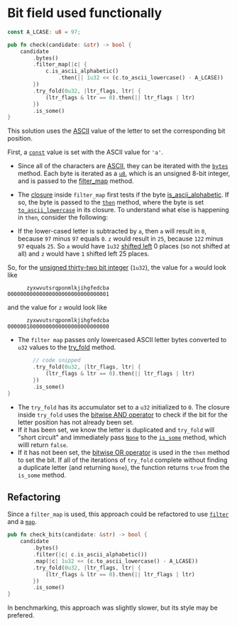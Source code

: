 # Bit field used functionally

```rust
const A_LCASE: u8 = 97;

pub fn check(candidate: &str) -> bool {
    candidate
        .bytes()
        .filter_map(|c| {
            c.is_ascii_alphabetic()
                .then(|| 1u32 << (c.to_ascii_lowercase() - A_LCASE))
        })
        .try_fold(0u32, |ltr_flags, ltr| {
            (ltr_flags & ltr == 0).then(|| ltr_flags | ltr)
        })
        .is_some()
}
```

This solution uses the [ASCII][ascii] value of the letter to set the corresponding bit position.

First, a [`const`][const] value is set with the ASCII value for `'a'`.

- Since all of the characters are [ASCII][ascii], they can be iterated with the [`bytes`][bytes] method.
Each byte is iterated as a [`u8`][u8], which is an unsigned 8-bit integer, and is passed to the [filter_map][filter-map] method.
- The [closure][closure] inside `filter_map` first tests if the byte [is_ascii_alphabetic][is-ascii-alphabetic].
If so, the byte is passed to the [`then`][then] method, where the byte is set [`to_ascii_lowercase`][to-ascii-lowercase] in its closure.
To understand what else is happening in `then`, consider the following:

- If the lower-cased letter is subtracted by `a`, then `a` will result in `0`, because `97` minus `97`  equals `0`.
`z` would result in `25`, because `122` minus `97` equals `25`.
So `a` would have `1u32` [shifted left][shift-left] 0 places (so not shifted at all) and `z` would have `1` shifted left 25 places.

So, for the [unsigned thirty-two bit integer][u32] (`1u32`), the value for `a` would look like

```
      zyxwvutsrqponmlkjihgfedcba
00000000000000000000000000000001
```

and the value for `z` would look like

```
      zyxwvutsrqponmlkjihgfedcba
00000010000000000000000000000000
```

- The `filter map` passes only lowercased ASCII letter bytes converted to `u32` values to the [try_fold][try-fold] method.

```rust
        // code snipped
        .try_fold(0u32, |ltr_flags, ltr| {
            (ltr_flags & ltr == 0).then(|| ltr_flags | ltr)
        })
        .is_some()
}
```

- The `try_fold` has its accumulator set to a `u32` initialized to `0`.
The closure inside `try_fold` uses the [bitwise AND operator][and] to check if the bit for the letter position has not already been set.
- If it has been set, we know the letter is duplicated and `try_fold` will "short circuit"
and immediately pass [`None`][none] to the [`is_some`][is-some] method, which willl return `false`.
- If it has not been set, the [bitwise OR operator][or] is used in the `then` method to set the bit.
If all of the iterations of `try_fold` complete without finding a duplicate letter (and returning `None`),
the function returns `true` from the `is_some` method.

## Refactoring

Since a `filter_map` is used, this approach could be refactored to use [`filter`][filter] and a [`map`][map].

```rust
pub fn check_bits(candidate: &str) -> bool {
    candidate
        .bytes()
        .filter(|c| c.is_ascii_alphabetic())
        .map(|c| 1u32 << (c.to_ascii_lowercase() - A_LCASE))
        .try_fold(0u32, |ltr_flags, ltr| {
            (ltr_flags & ltr == 0).then(|| ltr_flags | ltr)
        })
        .is_some()
}
```

In benchmarking, this approach was slightly slower, but its style may be prefered.

[ascii]: https://www.asciitable.com/
[const]: https://doc.rust-lang.org/std/keyword.const.html
[bytes]: https://doc.rust-lang.org/std/primitive.str.html#method.bytes
[u8]: https://doc.rust-lang.org/std/primitive.u8.html
[filter-map]: https://doc.rust-lang.org/core/iter/trait.Iterator.html#method.filter_map
[closure]: https://doc.rust-lang.org/rust-by-example/fn/closures.html
[is-ascii-alphabetic]: https://doc.rust-lang.org/std/primitive.u8.html#method.is_ascii_alphabetic
[then]: https://doc.rust-lang.org/core/primitive.bool.html#method.then
[to-ascii-lowercase]: https://doc.rust-lang.org/std/primitive.u8.html#method.to_ascii_lowercase
[u32]: https://doc.rust-lang.org/std/primitive.u32.html
[try-fold]: https://doc.rust-lang.org/std/iter/trait.Iterator.html#method.try_fold
[shift-left]: https://doc.rust-lang.org/std/ops/trait.Shl.html
[and]: https://doc.rust-lang.org/std/ops/trait.BitAnd.html
[none]: https://doc.rust-lang.org/std/option/enum.Option.html#variant.None
[is-some]: https://doc.rust-lang.org/std/option/enum.Option.html#method.is_some
[or]: https://doc.rust-lang.org/std/ops/trait.BitOr.html
[filter]: https://doc.rust-lang.org/std/iter/trait.Iterator.html#method.filter
[map]: https://doc.rust-lang.org/std/iter/trait.Iterator.html#method.map
